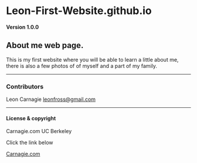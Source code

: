 # Leon-First-Website.github.io

**Version 1.0.0**

## About me web page.

This is my first website where you will be able to learn a little about me, there is also a few photos of of myself and a part of my family.  


---

### Contributors

Leon Carnagie <leonfross@gmail.com>

---

#### License & copyright

Carnagie.com UC Berkeley

Click the link below

[Carnagie.com](https://github.com/Leon0917/Leon-First-Website.github.io)

